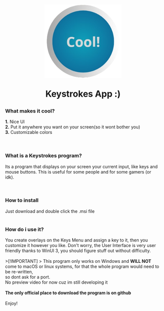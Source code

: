 <h1 align="center">
  <img src="https://github.com/BlueByte64/CoolKeystrokes/blob/master/Assets/AppIcon.png" width="250"> <p float="center">Keystrokes App :)</p>
</h1>


<h3>What makes it cool?</h3>
<b>1.</b> Nice UI <br>
<b>2.</b> Put it anywhere you want on your screen(so it wont bother you) <br>
<b>3.</b> Customizable colors <br>

<br>
<br>
<h3>What is a Keystrokes program?</h3>
Its a program that displays on your screen your current input, like keys and mouse buttons. This is useful for some people and for some gamers (or idk). <br>
<br>
<br>
<h3>How to install</h3>
Just download and double click the .msi file <br>
<br>
<h3>How do i use it?</h3>
You create overlays on the Keys Menu and assign a key to it, then you customize it however you like.
Don't worry, the User Interface is very user friendly thanks to WinUI 3, you should figure stuff out without difficulty. <br>
<br>
>[!IMPORTANT]
> This program only works on Windows and <b> WILL NOT </b> come to macOS or linux systems, for that the whole program would need to be re-written, <br>so dont ask for a port.
<br>
No preview video for now cuz im still developing it
<br>
<br>
<b>The only official place to download the program is on github</b>
<br>
<br>
Enjoy!
